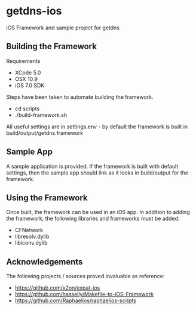 getdns-ios
==========

iOS Framework and sample project for getdns

Building the Framework
----------------------

Requirements
 - XCode 5.0
 - OSX 10.9
 - iOS 7.0 SDK

Steps have been taken to automate building the framework.

 - cd scripts
 - ./build-framework.sh
 
All useful settings are in settings.env - by default the framework is built in build/output/getdns.framework

Sample App
----------

A sample application is provided.  If the framework is built with default settings, then the sample app should link as it looks in build/output for the framework.

Using the Framework
-------------------

Once built, the framework can be used in an iOS app.  In addition to adding the framework, the following libraries and frameworks must be added:

 - CFNetwork
 - libresolv.dylib
 - libiconv.dylib

Acknowledgements
----------------

The following projects / sources proved invaluable as reference:
 - https://github.com/x2on/expat-ios
 - https://github.com/hasseily/Makefile-to-iOS-Framework
 - https://github.com/Raphaelios/raphaelios-scripts
 
